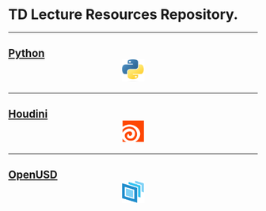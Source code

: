 # TD Lecture Resources Repository.

***
## [Python](python/index.md)<center><img src="./images/logo/python_logo.png" width="45" height="45"></center>
***
## [Houdini](houdini/index.md)<center><img src="./images/logo/houdini_logo.png" width="45" height="45"></center>
***
## [OpenUSD](openusd/index.md)<center><img src="./images/logo/openusd_logo.png" width="45" height="45"></center>

